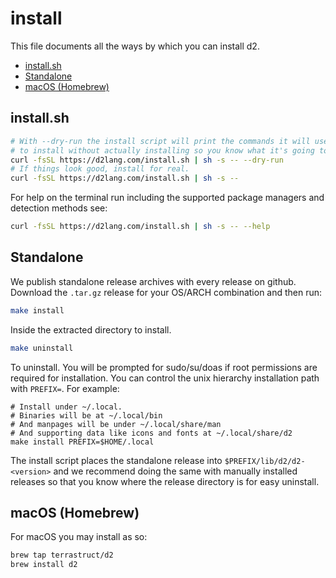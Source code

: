 # install

This file documents all the ways by which you can install d2.

<!-- toc -->

- [install.sh](#installsh)
- [Standalone](#standalone)
- [macOS (Homebrew)](#macos-homebrew)

<!-- tocstop -->

## install.sh

```sh
# With --dry-run the install script will print the commands it will use
# to install without actually installing so you know what it's going to do.
curl -fsSL https://d2lang.com/install.sh | sh -s -- --dry-run
# If things look good, install for real.
curl -fsSL https://d2lang.com/install.sh | sh -s --
```

For help on the terminal run including the supported package managers
and detection methods see:

```sh
curl -fsSL https://d2lang.com/install.sh | sh -s -- --help
```

## Standalone

We publish standalone release archives with every release on github.
Download the `.tar.gz` release for your OS/ARCH combination and then run:

```sh
make install
```

Inside the extracted directory to install.

```sh
make uninstall
```

To uninstall. You will be prompted for sudo/su/doas if root permissions
are required for installation. You can control the unix hierarchy installation
path with `PREFIX=`. For example:

```
# Install under ~/.local.
# Binaries will be at ~/.local/bin
# And manpages will be under ~/.local/share/man
# And supporting data like icons and fonts at ~/.local/share/d2
make install PREFIX=$HOME/.local
```

The install script places the standalone release into `$PREFIX/lib/d2/d2-<version>`
and we recommend doing the same with manually installed releases so that you
know where the release directory is for easy uninstall.

## macOS (Homebrew)

For macOS you may install as so:

```sh
brew tap terrastruct/d2
brew install d2
```
